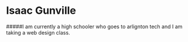 # Isaac Gunville
#####I am currently a high schooler who goes to arlignton tech and I am taking a web design class.
